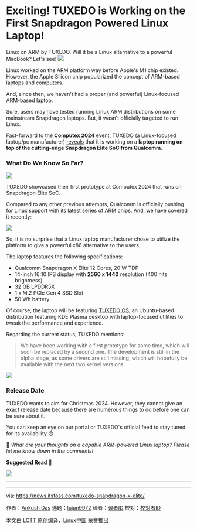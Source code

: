 [#]: subject: "Exciting! TUXEDO is Working on the First Snapdragon Powered Linux Laptop!"
[#]: via: "https://news.itsfoss.com/tuxedo-snapdragon-x-elite/"
[#]: author: "Ankush Das https://news.itsfoss.com/author/ankush/"
[#]: collector: "lujun9972/lctt-scripts-1705972010"
[#]: translator: " "
[#]: reviewer: " "
[#]: publisher: " "
[#]: url: " "

Exciting! TUXEDO is Working on the First Snapdragon Powered Linux Laptop!
======
Linux on ARM by TUXEDO. Will it be a Linux alternative to a powerful
MacBook? Let's see!
[![][1]][2]

Linux worked on the ARM platform way before Apple's M1 chip existed. However, the Apple Silicon chip popularized the concept of ARM-based laptops and computers.

And, since then, we haven't had a proper (and powerful) Linux-focused ARM-based laptop.

Sure, users may have tested running Linux ARM distributions on some mainstream Snapdragon laptops. But, it wasn't officially targeted to run Linux.

Fast-forward to the **Computex 2024** event, TUXEDO (a Linux-focused laptop/pc manufacturer) [reveals][3] that it is working on a **laptop running on top of the cutting-edge Snapdragon Elite SoC from Qualcomm.**

### What Do We Know So Far?

![][4]

TUXEDO showcased their first prototype at Computex 2024 that runs on Snapdragon Elite SoC.

Compared to any other previous attempts, Qualcomm is officially pushing for Linux support with its latest series of ARM chips. And, we have covered it recently:

![][5]

So, it is no surprise that a Linux laptop manufacturer chose to utilize the platform to give a powerful x86 alternative to the users.

The laptop features the following specifications:

  * Qualcomm Snapdragon X Elite 12 Cores, 20 W TDP
  * 14-inch 16:10 IPS display with **2560 x 1440** resolution (400 nits brightness)
  * 32 GB LPDDR5X
  * 1 x M.2 PCIe Gen 4 SSD Slot
  * 50 Wh battery



Of course, the laptop will be featuring [TUXEDO OS][6], an Ubuntu-based distribution featuring KDE Plasma desktop with laptop-focused utilities to tweak the performance and experience.

Regarding the current status, TUXEDO mentions:

> We have been working with a first prototype for some time, which will soon be replaced by a second one. The development is still in the alpha stage, as some drivers are still missing, which will hopefully be available with the next two kernel versions.

![][7]

### Release Date

TUXEDO wants to aim for Christmas 2024. However, they cannot give an exact release date because there are numerous things to do before one can be sure about it.

You can keep an eye on our portal or TUXEDO's official feed to stay tuned for its availability 😄

💬 _What are your thoughts on a capable ARM-powered Linux laptop? Please let me know down in the comments!_

**Suggested Read** 📖

![][8]

* * *

--------------------------------------------------------------------------------

via: https://news.itsfoss.com/tuxedo-snapdragon-x-elite/

作者：[Ankush Das][a]
选题：[lujun9972][b]
译者：[译者ID](https://github.com/译者ID)
校对：[校对者ID](https://github.com/校对者ID)

本文由 [LCTT](https://github.com/LCTT/TranslateProject) 原创编译，[Linux中国](https://linux.cn/) 荣誉推出

[a]: https://news.itsfoss.com/author/ankush/
[b]: https://github.com/lujun9972
[1]: https://news.itsfoss.com/assets/images/pikapods.jpg
[2]: https://www.pikapods.com/?utm_campaign=banner-2024-05&utm_source=itsfoss
[3]: https://www.tuxedocomputers.com/en/TUXEDO-on-ARM-is-coming.tuxedo
[4]: https://news.itsfoss.com/content/images/2024/06/tuxedo-snapdragon-prototype.jpg
[5]: https://news.itsfoss.com/content/images/size/w256h256/2022/08/android-chrome-192x192.png
[6]: https://www.tuxedocomputers.com/en/TUXEDO-OS_1.tuxedo
[7]: https://news.itsfoss.com/content/images/2024/06/tuxedo-x-elite-prototype.jpg
[8]: https://itsfoss.com/content/images/size/w256h256/2022/12/android-chrome-192x192.png
